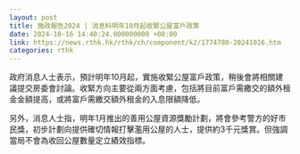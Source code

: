 ```yaml
---
layout: post
title: 施政報告2024 | 消息料明年10月起收緊公屋富戶政策
date: 2024-10-16 14:40:24.000000000 +08:00
link: https://news.rthk.hk/rthk/ch/component/k2/1774780-20241016.htm
categories: rthk
---
```


政府消息人士表示，預計明年10月起，實施收緊公屋富戶政策，稍後會將相關建議提交房委會討論。收緊方向主要從兩方面考慮，包括將目前富戶需繳交的額外租金金額提高，或將富戶需繳交額外租金的入息限額降低。

另外，消息人士指，明年1月推出的善用公屋資源獎勵計劃，將會參考警方的好市民獎，初步計劃向提供確切情報打擊濫用公屋的人士，提供約3千元獎賞。但強調當局不會為收回公屋數量定立績效指標。
